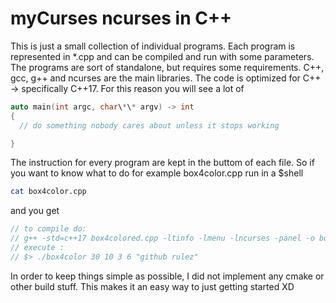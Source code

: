 # myCurses ncurses in C++

This is just a small collection of individual programs. Each program is represented in \*.cpp 
and can be compiled and run with some parameters. The programs are sort of standalone, but 
requires some requirements. C++, gcc, g++ and ncurses are the main libraries. 
The code is optimized for C++ -> specifically C++17. For this reason you will see a lot of 

```C++
auto main(int argc, char\*\* argv) -> int
{
  // do something nobody cares about unless it stops working 

}
```

The instruction for every program are kept in the buttom of each file. 
So if you want to know what to do for example box4color.cpp run in a $shell

```bash
cat box4color.cpp
```

and you get 

```C++
// to compile do: 
// g++ -std=c++17 box4colored.cpp -ltinfo -lmenu -lncurses -panel -o box4color 
// execute : 
// $> ./box4color 30 10 3 6 "github rulez"
```

In order to keep things simple as possible, I did not implement any cmake or other build stuff. 
This makes it an easy way to just getting started XD 
